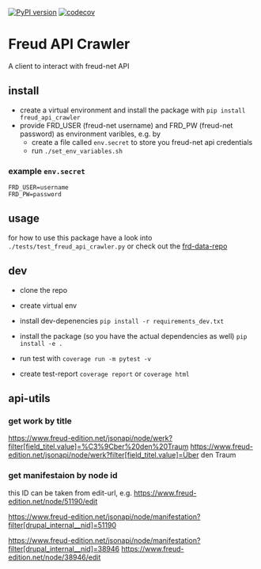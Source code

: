 [![PyPI version](https://badge.fury.io/py/freud-api-crawler.svg)](https://badge.fury.io/py/freud-api-crawler)
[![codecov](https://codecov.io/gh/freud-digital/freud_api_crawler/branch/master/graph/badge.svg?token=miLq3rRrcq)](https://codecov.io/gh/freud-digital/freud_api_crawler)

# Freud API Crawler

A client to interact with freud-net API


## install

* create a virtual environment and install the package with `pip install freud_api_crawler` 
* provide FRD_USER (freud-net username) and FRD_PW (freud-net password) as environment varibles, e.g. by
  * create a file called `env.secret` to store you freud-net api credentials
  * run `./set_env_variables.sh` 

### example `env.secret`

```
FRD_USER=username
FRD_PW=password
```

## usage

for how to use this package have a look into `./tests/test_freud_api_crawler.py` or check out the [frd-data-repo](https://github.com/freud-digital/frd-data)

## dev

* clone the repo
* create virtual env
* install dev-depenencies `pip install -r requirements_dev.txt`
* install the package (so you have the actual dependencies as well) `pip install -e .`

* run test with `coverage run -m pytest -v`
* create test-report `coverage report` or `coverage html`

## api-utils

### get work by title

https://www.freud-edition.net/jsonapi/node/werk?filter[field_titel.value]=%C3%9Cber%20den%20Traum
https://www.freud-edition.net/jsonapi/node/werk?filter[field_titel.value]=Über den Traum

### get manifestaion by node id

this ID can be taken from edit-url, e.g. https://www.freud-edition.net/node/51190/edit

https://www.freud-edition.net/jsonapi/node/manifestation?filter[drupal_internal__nid]=51190

https://www.freud-edition.net/jsonapi/node/manifestation?filter[drupal_internal__nid]=38946
https://www.freud-edition.net/node/38946/edit